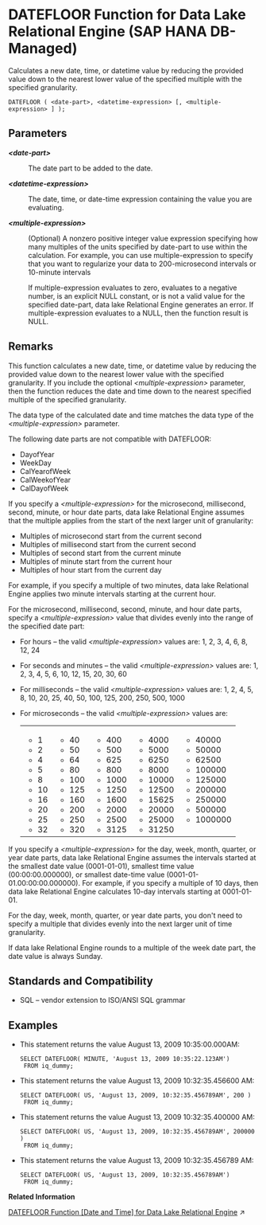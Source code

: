 <!-- loio907ca83d48c04c4c82f7e6ca7b1b049d -->

# DATEFLOOR Function for Data Lake Relational Engine \(SAP HANA DB-Managed\)

Calculates a new date, time, or datetime value by reducing the provided value down to the nearest lower value of the specified multiple with the specified granularity.



```
DATEFLOOR ( <date-part>, <datetime-expression> [, <multiple-expression> ] );
```



<a name="loio907ca83d48c04c4c82f7e6ca7b1b049d__section_hxr_s2m_srb"/>

## Parameters


<dl>
<dt><b>

*<date-part\>*

</b></dt>
<dd>

The date part to be added to the date.



</dd><dt><b>

*<datetime-expression\>*

</b></dt>
<dd>

The date, time, or date-time expression containing the value you are evaluating.



</dd><dt><b>

*<multiple-expression\>*

</b></dt>
<dd>

\(Optional\) A nonzero positive integer value expression specifying how many multiples of the units specified by date-part to use within the calculation. For example, you can use multiple-expression to specify that you want to regularize your data to 200-microsecond intervals or 10-minute intervals

If multiple-expression evaluates to zero, evaluates to a negative number, is an explicit NULL constant, or is not a valid value for the specified date-part, data lake Relational Engine generates an error. If multiple-expression evaluates to a NULL, then the function result is NULL.



</dd>
</dl>



<a name="loio907ca83d48c04c4c82f7e6ca7b1b049d__section_m5j_t2m_srb"/>

## Remarks

This function calculates a new date, time, or datetime value by reducing the provided value down to the nearest lower value with the specified granularity. If you include the optional *<multiple-expression\>* parameter, then the function reduces the date and time down to the nearest specified multiple of the specified granularity.

The data type of the calculated date and time matches the data type of the *<multiple-expression\>* parameter.

The following date parts are not compatible with DATEFLOOR:

-   DayofYear
-   WeekDay
-   CalYearofWeek
-   CalWeekofYear
-   CalDayofWeek

If you specify a *<multiple-expression\>* for the microsecond, millisecond, second, minute, or hour date parts, data lake Relational Engine assumes that the multiple applies from the start of the next larger unit of granularity:

-   Multiples of microsecond start from the current second
-   Multiples of millisecond start from the current second
-   Multiples of second start from the current minute
-   Multiples of minute start from the current hour
-   Multiples of hour start from the current day

For example, if you specify a multiple of two minutes, data lake Relational Engine applies two minute intervals starting at the current hour.

For the microsecond, millisecond, second, minute, and hour date parts, specify a *<multiple-expression\>* value that divides evenly into the range of the specified date part:

-   For hours – the valid *<multiple-expression\>* values are: 1, 2, 3, 4, 6, 8, 12, 24
-   For seconds and minutes – the valid *<multiple-expression\>* values are: 1, 2, 3, 4, 5, 6, 10, 12, 15, 20, 30, 60
-   For milliseconds – the valid *<multiple-expression\>* values are: 1, 2, 4, 5, 8, 10, 20, 25, 40, 50, 100, 125, 200, 250, 500, 1000
-   For microseconds – the valid *<multiple-expression\>* values are:


    <table>
    <tr>
    <td valign="top">
    
    -   1
    -   2
    -   4
    -   5
    -   8
    -   10
    -   16
    -   20
    -   25
    -   32


    
    </td>
    <td valign="top">
    
    -   40
    -   50
    -   64
    -   80
    -   100
    -   125
    -   160
    -   200
    -   250
    -   320


    
    </td>
    <td valign="top">
    
    -   400
    -   500
    -   625
    -   800
    -   1000
    -   1250
    -   1600
    -   2000
    -   2500
    -   3125


    
    </td>
    <td valign="top">
    
    -   4000
    -   5000
    -   6250
    -   8000
    -   10000
    -   12500
    -   15625
    -   20000
    -   25000
    -   31250


    
    </td>
    <td valign="top">
    
    -   40000
    -   50000
    -   62500
    -   100000
    -   125000
    -   200000
    -   250000
    -   500000
    -   1000000


    
    </td>
    </tr>
    </table>
    

If you specify a *<multiple-expression\>* for the day, week, month, quarter, or year date parts, data lake Relational Engine assumes the intervals started at the smallest date value \(0001-01-01\), smallest time value \(00:00:00.000000\), or smallest date-time value \(0001-01-01.00:00:00.000000\). For example, if you specify a multiple of 10 days, then data lake Relational Engine calculates 10-day intervals starting at 0001-01-01.

For the day, week, month, quarter, or year date parts, you don't need to specify a multiple that divides evenly into the next larger unit of time granularity.

If data lake Relational Engine rounds to a multiple of the week date part, the date value is always Sunday.



<a name="loio907ca83d48c04c4c82f7e6ca7b1b049d__section_kj1_52m_srb"/>

## Standards and Compatibility

-   SQL – vendor extension to ISO/ANSI SQL grammar



<a name="loio907ca83d48c04c4c82f7e6ca7b1b049d__section_qcp_52m_srb"/>

## Examples

-   This statement returns the value August 13, 2009 10:35:00.000AM:

    ```
    SELECT DATEFLOOR( MINUTE, 'August 13, 2009 10:35:22.123AM')
     FROM iq_dummy;
    ```

-   This statement returns the value August 13, 2009 10:32:35.456600 AM:

    ```
    SELECT DATEFLOOR( US, 'August 13, 2009, 10:32:35.456789AM', 200 )
     FROM iq_dummy;
    ```

-   This statement returns the value August 13, 2009 10:32:35.400000 AM:

    ```
    SELECT DATEFLOOR( US, 'August 13, 2009, 10:32:35.456789AM', 200000 )
     FROM iq_dummy;
    ```

-   This statement returns the value August 13, 2009 10:32:35.456789 AM:

    ```
    SELECT DATEFLOOR( US, 'August 13, 2009, 10:32:35.456789AM')
     FROM iq_dummy;
    ```


**Related Information**  


[DATEFLOOR Function \[Date and Time\] for Data Lake Relational Engine](https://help.sap.com/viewer/19b3964099384f178ad08f2d348232a9/2024_3_QRC/en-US/a5462b6184f21015a0c4efd06d244945.html "Calculates a new date, time, or datetime value by reducing the provided value down to the nearest lower value of the specified multiple with the specified granularity.") :arrow_upper_right:

